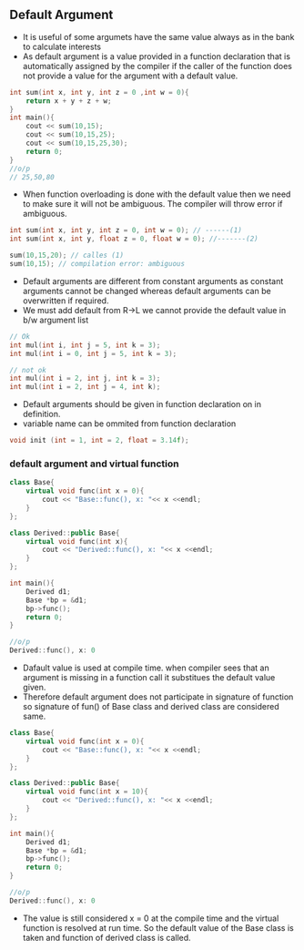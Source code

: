 ## Default Argument ##
- It is useful of some argumets have the same value always as in the bank to calculate interests
- As default argument is a value provided in a function declaration that is automatically assigned by the compiler if the caller of the function does not provide a value for the argument with a default value.
```cpp
int sum(int x, int y, int z = 0 ,int w = 0){
    return x + y + z + w;
}
int main(){
    cout << sum(10,15);
    cout << sum(10,15,25);
    cout << sum(10,15,25,30);
    return 0;
}
//o/p
// 25,50,80
```
- When function overloading is done with the default value then we need to make sure it will not be ambiguous. The compiler will throw error if ambiguous.
```cpp
int sum(int x, int y, int z = 0, int w = 0); // ------(1)
int sum(int x, int y, float z = 0, float w = 0); //-------(2)

sum(10,15,20); // calles (1)
sum(10,15); // compilation error: ambiguous
```
- Default arguments are different from constant arguments as constant arguments cannot be changed whereas default arguments can be overwritten if required.
- We must add default from R->L we cannot provide the default value in b/w argument list
```cpp
// Ok
int mul(int i, int j = 5, int k = 3);
int mul(int i = 0, int j = 5, int k = 3);

// not ok
int mul(int i = 2, int j, int k = 3);
int mul(int i = 2, int j = 4, int k);
```
- Default arguments should be given in function declaration on in definition.
- variable name can be ommited from function declaration
```cpp
void init (int = 1, int = 2, float = 3.14f);
```
### default argument and virtual function ###
```cpp
class Base{
    virtual void func(int x = 0){
        cout << "Base::func(), x: "<< x <<endl;
    }
};

class Derived::public Base{
    virtual void func(int x){
        cout << "Derived::func(), x: "<< x <<endl;
    }
};

int main(){
    Derived d1;
    Base *bp = &d1;
    bp->func();
    return 0;
}
```
```cpp
//o/p
Derived::func(), x: 0
```

- Dafault value is used at compile time. when compiler sees that an argument is missing in a function call it substitues the default value given.
- Therefore default argument does not participate in signature of function so signature of fun() of Base class and derived class are considered same.

```cpp
class Base{
    virtual void func(int x = 0){
        cout << "Base::func(), x: "<< x <<endl;
    }
};

class Derived::public Base{
    virtual void func(int x = 10){
        cout << "Derived::func(), x: "<< x <<endl;
    }
};

int main(){
    Derived d1;
    Base *bp = &d1;
    bp->func();
    return 0;
}
```
```cpp
//o/p
Derived::func(), x: 0
```
- The value is still considered x = 0 at the compile time and the virtual function is resolved at run time. So the default value of the Base class is taken and function of derived class is called.
